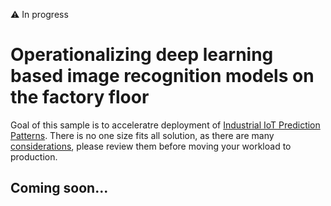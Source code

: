:warning: In progress

# Operationalizing deep learning based image recognition models on the factory floor

Goal of this sample is to acceleratre deployment of [Industrial IoT Prediction Patterns](TODO). There is no one size fits all solution, as there are many [considerations](TODO), please review them before moving your workload to production.

## Coming soon...